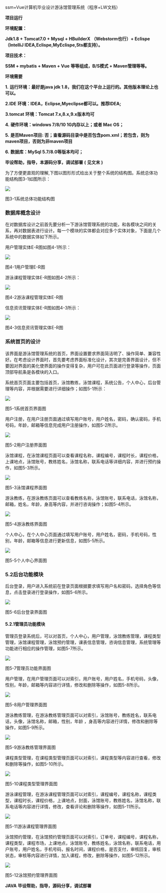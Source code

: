 ssm+Vue计算机毕业设计游泳馆管理系统（程序+LW文档）

**项目运行**

**环境配置：**

**Jdk1.8 + Tomcat7.0 + Mysql + HBuilderX** **（Webstorm也行）+ Eclispe（IntelliJ
IDEA,Eclispe,MyEclispe,Sts都支持）。**

**项目技术：**

**SSM + mybatis + Maven + Vue** **等等组成，B/S模式 + Maven管理等等。**

**环境需要**

**1.** **运行环境：最好是java jdk 1.8，我们在这个平台上运行的。其他版本理论上也可以。**

**2.IDE** **环境：IDEA，Eclipse,Myeclipse都可以。推荐IDEA;**

**3.tomcat** **环境：Tomcat 7.x,8.x,9.x版本均可**

**4.** **硬件环境：windows 7/8/10 1G内存以上；或者 Mac OS；**

**5.** **是否Maven项目: 否；查看源码目录中是否包含pom.xml；若包含，则为maven项目，否则为非maven项目**

**6.** **数据库：MySql 5.7/8.0等版本均可；**

**毕设帮助，指导，本源码分享，调试部署** **(** **见文末** **)**

为了方便更直观的理解,下图以图形形式给出关于整个系统的结构图。系统总体功能结构图3-1如图所示：

![](./res/16ebd607439848669312aaf5b6178cff.png)

图3-1系统总体功能结构图

### 数据库概念设计

在对数据库设计之前首先要分析一下游泳馆管理系统的功能，和各模块之间的关系，再对数据表进行设计。每一个模块的实体都会对应多个实体对象，下面是几个系统中的数据实体如下所示。

用户管理实体E-R图如图4-1所示：

![](./res/4cc34d8fe14b47d5aa21f092afcd8846.png)

图4-1用户管理E-R图

游泳课程管理实体E-R图如图4-2所示：

![](./res/d560299fe25d4690bc98d97079a1f8ba.png)

图4-2游泳课程管理实体E-R图

信息资讯管理实体E-R图如图4-3所示：

![](./res/1153a0b602b54a3eb5aa95b1aa879b6e.png)

图4-3信息资讯管理实体E-R图

### 系统首页的设计

该界面是游泳馆管理系统的首页，界面设置要求界面简洁明了、操作简单、兼容性好。在考虑设计界面时，首先要考虑界面标准化设计，其次是完善界面设计，但不要因对界面的美化使界面的操作变得复杂，用户可在此页面进行登录等操作，页面顶部导航条是各模块的入口。

系统首页页面主要包括首页，泳馆教练，泳馆课程，系统公告，个人中心，后台管理等内容，并根据需要进行详细操作；如图5-1所示：

![](./res/e9a5c475f36349c8b41057e8f15dcc5c.png)

图5-1系统首页界面图

用户注册，在用户注册页面通过填写用户账号，用户姓名，密码，确认密码，手机号码，年龄，邮箱等信息完成用户注册操作，如图5-2所示。

![](./res/1e127edadaae4dec803bf24063eccfbc.png)

图5-2用户注册界面图

泳馆课程，在泳馆课程页面可以查看课程名称，课程编号，课程时长，课程价格，上课地点，泳馆账号，教练姓名，泳馆名称，联系电话等详细内容，并进行预约操作，如图5-3所示。

![](./res/8b25beba0bc84c94a530527e438fcc14.png)

图5-3泳馆课程界面图

游泳教练，在游泳教练页面可以查看教练名称，泳馆账号，联系电话，泳馆名称，邮箱，姓名，年龄，身高等内容，并进行咨询操作；如图5-4所示。

![](./res/f25c9dd4e47d43fb871487a6ba1a51f7.png)

图5-4游泳教练界面图

个人中心，在个人中心页面通过填写用户账号，用户姓名，密码，手机号码，性别，年龄，邮箱等信息进行更新信息，如图5-5所示。

![](./res/0e89d5013c324152a1bc966e4163e957.png)

图5-5个人中心界面图

### 5.2后台功能模块

后台登录，用户进入系统前在登录页面根据要求填写用户名和密码，选择角色等信息，点击登录进行登录操作，如图5-6所示。

![](./res/7c62bee345b14214b539d6ad3164119d.png)

图5-6后台登录界面图

#### 5.2.1管理员功能模块

管理员登录系统后，可以对首页，个人中心，用户管理，泳馆教练管理，课程类型管理，泳馆课程管理，泳馆预约管理，课表信息管理，咨询信息管理，系统管理等功能进行相应的操作管理，如图5-7所示。

![](./res/5acc8771ca1b4686b127ea92963058b3.png)

图5-7管理员功能界面图

用户管理，在用户管理页面可以对索引，用户账号，用户姓名，手机号码，头像，性别，年龄，邮箱等内容进行详情，修改和删除等操作，如图5-8所示。

![](./res/98950381a15d4425866f6081ca4b6418.png)

图5-8用户管理界面图

游泳教练管理，在游泳教练管理页面可以对索引，泳馆账号，教练姓名，联系电话，头像，泳馆名称，邮箱，性别，年龄
，身高等内容进行详情，修改和删除等操作，如图5-9所示。

![](./res/094e976da47843db9a2c060735613c09.png)

图5-9游泳教练管理界面图

课程类型管理，在课程类型管理页面可以对索引，课程类型等内容进行查看，修改和删除等操作，如图5-10所示。

![](./res/0023f66846094b3c90aca7b0ff8d9b6d.png)

图5-10课程类型管理界面图

游泳课程管理，在游泳课程管理页面可以对索引，课程编号，课程名称，课程类型，课程时长，课程价格，上课地点，封面，泳馆账号，教练姓名，泳馆名称，联系电话等内容进行详情，修改，查看评论和删除等操作，如图5-11所示。

![](./res/4a16475925764a38b192d999ce7bd094.png)

图5-11游泳课程管理界面图

泳馆预约管理，在泳馆预约管理页面可以对索引，订单号，课程编号，课程名称，课程类型，课程市场，上课地点，泳馆账号，教练姓名，泳馆名称，联系电话，用户账号，用户姓名，手机号码，报名时间，课程价格，是否支付，审核回复，审核状态，审核等内容进行详情，加入课程，修改，删除等操作，如图5-12所示。

![](./res/7217fbd8ace746aebcbbe8a96c79f06b.png)

图5-12泳馆预约管理界面图

**JAVA** **毕设帮助，指导，源码分享，调试部署**

